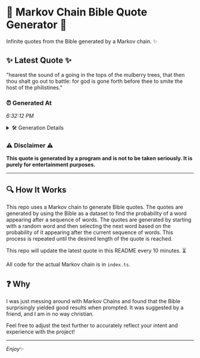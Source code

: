 # 📖 Markov Chain Bible Quote Generator 📖

Infinite quotes from the Bible generated by a Markov chain. ✨

## ✨ Latest Quote ✨
"hearest the sound of a going in the tops of the mulberry trees, that then thou shalt go out to battle: for god is gone forth before thee to smite the host of the philistines."

### ⏰ Generated At
*6:32:12 PM*

<details>
    <summary>🛠️ Generation Details</summary>
    <p>
        <strong>🌱 Seed:</strong> hearest<br>
        <strong>🔄 Iterations:</strong> 34<br>
        <strong>📜 Context History:</strong><br>[ hearest ]: the<br>[ hearest, the ]: sound<br>[ hearest, the, sound ]: of<br>[ hearest, the, sound, of ]: a<br>[ hearest, the, sound, of, a ]: going<br>[ hearest, the, sound, of, a, going ]: in<br>[ the, sound, of, a, going, in ]: the<br>[ sound, of, a, going, in, the ]: tops<br>[ of, a, going, in, the, tops ]: of<br>[ a, going, in, the, tops, of ]: the<br>[ going, in, the, tops, of, the ]: mulberry<br>[ in, the, tops, of, the, mulberry ]: trees,<br>[ the, tops, of, the, mulberry, trees, ]: that<br>[ tops, of, the, mulberry, trees,, that ]: then<br>[ of, the, mulberry, trees,, that, then ]: thou<br>[ the, mulberry, trees,, that, then, thou ]: shalt<br>[ mulberry, trees,, that, then, thou, shalt ]: go<br>[ trees,, that, then, thou, shalt, go ]: out<br>[ that, then, thou, shalt, go, out ]: to<br>[ then, thou, shalt, go, out, to ]: battle:<br>[ thou, shalt, go, out, to, battle: ]: for<br>[ shalt, go, out, to, battle:, for ]: god<br>[ go, out, to, battle:, for, god ]: is<br>[ out, to, battle:, for, god, is ]: gone<br>[ to, battle:, for, god, is, gone ]: forth<br>[ battle:, for, god, is, gone, forth ]: before<br>[ for, god, is, gone, forth, before ]: thee<br>[ god, is, gone, forth, before, thee ]: to<br>[ is, gone, forth, before, thee, to ]: smite<br>[ gone, forth, before, thee, to, smite ]: the<br>[ forth, before, thee, to, smite, the ]: host<br>[ before, thee, to, smite, the, host ]: of<br>[ thee, to, smite, the, host, of ]: the<br>[ to, smite, the, host, of, the ]: philistines.<br>
    </p>
</details>

### ⚠️ Disclaimer ⚠️
**This quote is generated by a program and is not to be taken seriously. It is purely for entertainment purposes.**

---

## 🔍 How It Works

This repo uses a Markov chain to generate Bible quotes. The quotes are generated by using the Bible as a dataset to find the probability of a word appearing after a sequence of words. The quotes are generated by starting with a random word and then selecting the next word based on the probability of it appearing after the current sequence of words. This process is repeated until the desired length of the quote is reached.

This repo will update the latest quote in this README every 10 minutes. ⏳

All code for the actual Markov chain is in `index.ts`.

## ❓ Why

I was just messing around with Markov Chains and found that the Bible surprisingly yielded good results when prompted. 
It was suggested by a friend, and I am in no way christian.

Feel free to adjust the text further to accurately reflect your intent and experience with the project!

---

*Enjoy*✨

